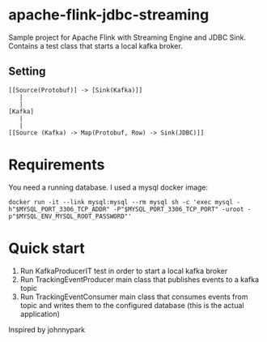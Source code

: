 # apache-flink-jdbc-streaming
Sample project for Apache Flink with Streaming Engine and JDBC Sink.
Contains a test class that starts a local kafka broker. 

## Setting
```
[[Source(Protobuf)] -> [Sink(Kafka)]] 
   |
   |   
[Kafka]
   |
   |   
[[Source (Kafka) -> Map(Protobuf, Row) -> Sink(JDBC)]]  
``` 

# Requirements
You need a running database. I used a mysql docker image:

```
docker run -it --link mysql:mysql --rm mysql sh -c 'exec mysql -h"$MYSQL_PORT_3306_TCP_ADDR" -P"$MYSQL_PORT_3306_TCP_PORT" -uroot -p"$MYSQL_ENV_MYSQL_ROOT_PASSWORD"'
```

# Quick start
1. Run KafkaProducerIT test in order to start a local kafka broker
2. Run TrackingEventProducer main class that publishes events to a kafka topic
3. Run TrackingEventConsumer main class that consumes events from topic and writes them to the configured database (this is the actual application)

Inspired by johnnypark